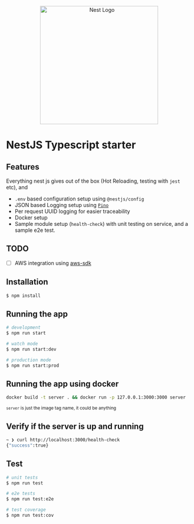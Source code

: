 <p align="center">
  <a href="http://nestjs.com/" target="blank"><img src="https://nestjs.com/img/logo_text.svg" width="320" alt="Nest Logo" /></a>
</p>

# NestJS Typescript starter

## Features

Everything nest js gives out of the box (Hot Reloading, testing with `jest` etc), and

- `.env` based configuration setup using `@nestjs/config`
- JSON based Logging setup using [`Pino`](https://www.npmjs.com/package/pino)
- Per request UUID logging for easier traceability
- Docker setup
- Sample module setup (`health-check`) with unit testing on service, and a sample e2e test.

## TODO

- [ ] AWS integration using [aws-sdk](https://www.npmjs.com/package/aws-sdk)

## Installation

```bash
$ npm install
```

## Running the app

```bash
# development
$ npm run start

# watch mode
$ npm run start:dev

# production mode
$ npm run start:prod
```

## Running the app using docker

```bash
docker build -t server . && docker run -p 127.0.0.1:3000:3000 server 
```
<small>`server` is just the image tag name, it could be anything</small>

## Verify if the server is up and running

```bash
~ ❯ curl http://localhost:3000/health-check
{"success":true}
```

## Test

```bash
# unit tests
$ npm run test

# e2e tests
$ npm run test:e2e

# test coverage
$ npm run test:cov
```

